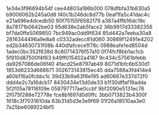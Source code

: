 1e34e3f96694b54f
cee44803a186b000
078dfbfa31b830a5
b9006062b245a0d8
f40c1b246dc8d77b
0eaf1fa5c41dac4c
e21a696e4dcedb50
90f75155f6582179
a387a4ffb16dc19c
8a78171b0642be03
95d638e2ab5face2
36b9917d33382356
bf7da0ffe5069850
7bc949ac0dd9f634
85d442a7eeba30a8
2816344496a9e8a8
c0332adecc81d060
30869f12491e4202
ed2b34630731f08b
440dfafcece1f78c
0988eafe1ed8504d
1adec0bc352f638d
8c80714376f57a10
0f74fcf8bb1ac1cb
5f910d87500f4f63
b49ff015402a4187
9c434c57561bfebb
da9267086de06f40
4facd25e8797ab49
8071d1bfc6b530d1
1853d6233d668671
302673143815ec45
dda7588a3fd414e4
a60b116a0fcbbc1c
39d33b9a63f6e195
ad60667e337d72f0
ddd4e2c7a16dcb17
8430434e13d0de33
b1f30dffaf19adda
5f2f05a78116f09e
058797717ae0ccbf
9bf2090e5131ec76
2f075f288e72778e
fce8b1697d0d0ffc
3bb0713823b4300f
1618c3f7031610da
63b31d5d3e3e9f69
01f26a18510aa3e0
7a25be6089224bf5
